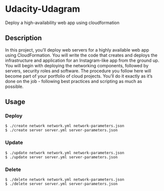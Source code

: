 # Udacity-Udagram

Deploy a high-availability web app using cloudformation

## Description

In this project, you’ll deploy web servers for a highly available web app using CloudFormation. You will write the code that creates and deploys the infrastructure and application for an Instagram-like app from the ground up. You will begin with deploying the networking components, followed by servers, security roles and software. The procedure you follow here will become part of your portfolio of cloud projects. You’ll do it exactly as it’s done on the job - following best practices and scripting as much as possible.

## Usage

### Deploy

```shell
$ ./create network network.yml network-parameters.json
$ ./create server server.yml server-parameters.json
```

### Update

```shell
$ ./update network network.yml network-parameters.json
$ ./update server server.yml server-parameters.json
```

### Delete

```shell
$ ./delete network network.yml network-parameters.json
$ ./delete server server.yml server-parameters.json
```

